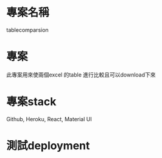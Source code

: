 # 專案名稱
tablecomparsion
# 專案
此專案用來使兩個excel 的table 進行比較且可以download下來

# 專案stack
Github, Heroku, React, Material UI

# 測試deployment